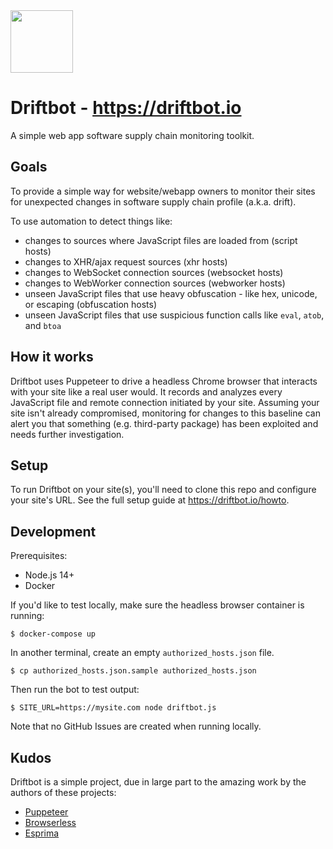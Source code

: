 <img src="https://driftbot.io/img/bot.svg" width="100px" />

# Driftbot - https://driftbot.io

A simple web app software supply chain monitoring toolkit.

## Goals

To provide a simple way for website/webapp owners to monitor their sites for unexpected changes in software supply chain profile (a.k.a. drift).

To use automation to detect things like:

- changes to sources where JavaScript files are loaded from (script hosts)
- changes to XHR/ajax request sources (xhr hosts)
- changes to WebSocket connection sources (websocket hosts)
- changes to WebWorker connection sources (webworker hosts)
- unseen JavaScript files that use heavy obfuscation - like hex, unicode, or escaping (obfuscation hosts)
- unseen JavaScript files that use suspicious function calls like `eval`, `atob`, and `btoa`

## How it works

Driftbot uses Puppeteer to drive a headless Chrome browser that interacts with your site like a real user would. It records and analyzes every JavaScript file and remote connection initiated by your site. Assuming your site isn't already compromised, monitoring for changes to this baseline can alert you that something (e.g. third-party package) has been exploited and needs further investigation.

## Setup

To run Driftbot on your site(s), you'll need to clone this repo and configure your site's URL. See the full setup guide at https://driftbot.io/howto.


## Development

Prerequisites:

- Node.js 14+
- Docker

If you'd like to test locally, make sure the headless browser container is running:

```
$ docker-compose up
```

In another terminal, create an empty `authorized_hosts.json` file.

```
$ cp authorized_hosts.json.sample authorized_hosts.json
```

Then run the bot to test output:

```
$ SITE_URL=https://mysite.com node driftbot.js
```

Note that no GitHub Issues are created when running locally.

## Kudos

Driftbot is a simple project, due in large part to the amazing work by the authors of these projects:

- [Puppeteer](https://github.com/puppeteer/puppeteer)
- [Browserless](https://github.com/browserless/chrome)
- [Esprima](https://esprima.org/)
